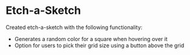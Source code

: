 # Etch-a-Sketch

Created etch-a-sketch with the following functionality:
- Generates a random color for a square when hovering over it
- Option for users to pick their grid size using a button above the grid
